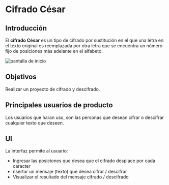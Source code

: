 # Cifrado César

## Introducción

El **cifrado César** es un tipo de cifrado por sustitución en el que una letra en el texto original es reemplazada por otra letra que se encuentra un número fijo de posiciones más adelante en el alfabeto.

![pantalla de inicio](https://user-images.githubusercontent.com/39412740/41047025-3d3b15e4-6971-11e8-82c6-417e82fbcb4c.png)

## Objetivos
Realizar un proyecto de cifrado y descifrado.

## Principales usuarios de producto

Los usuarios que haran uso, son las personas que desean cifrar o descifrar cualquier texto que deseen.

## UI
La interfaz permite al usuario:
- Ingresar las posiciones que desea que el cifrado desplace por cada caracter
- nsertar un mensaje (texto) que desea cifrar / descifrar
- Visualizar el resultado del mensaje cifrado / descifrado

